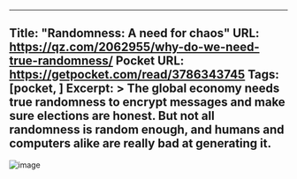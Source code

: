 
---
Title: "Randomness: A need for chaos"
URL: https://qz.com/2062955/why-do-we-need-true-randomness/
Pocket URL: https://getpocket.com/read/3786343745
Tags: [pocket, ]
Excerpt: >
    The global economy needs true randomness to encrypt messages and make sure elections are honest. But not all randomness is random enough, and humans and computers alike are really bad at generating it.
---

![image](https://cms.qz.com/wp-content/uploads/2021/09/RANDOMNESS-qz-Eric_Helgas.jpg?quality=75&strip=all&w=3200&h=1800)
